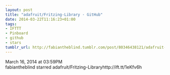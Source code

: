 ```yaml
---
layout: post
title: "adafruit/Fritzing-Library · GitHub"
date: 2014-03-22T11:16:23+01:00
tags:
- IFTTT
- Pinboard
- github
- stars
tumblr_url: http://fabiantheblind.tumblr.com/post/80346438121/adafruit-fritzing-library-github
---
```


March 16, 2014 at 03:59PM  
fabiantheblind starred adafruit/Fritzing-Libraryhttp://ift.tt/1eKfv6h
